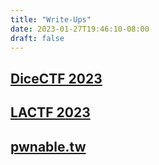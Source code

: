 ```yaml
---
title: "Write-Ups"
date: 2023-01-27T19:46:10-08:00
draft: false
---
```


## [DiceCTF 2023](/write-ups/dice23)
## [LACTF 2023](/write-ups/lactf23)
## [pwnable.tw](/write-ups/pwnable)

